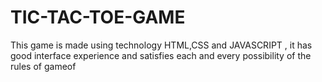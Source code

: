 # TIC-TAC-TOE-GAME
This game is made using technology HTML,CSS and JAVASCRIPT , it has good interface experience and satisfies each and every possibility of the rules of gameof 
